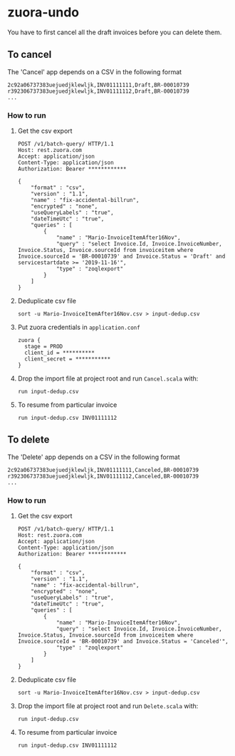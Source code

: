 # zuora-undo

You have to first cancel all the draft invoices before you can delete them.

## To cancel

The 'Cancel' app depends on a CSV in the following format

```
2c92a06737383uejuedjklewljk,INV01111111,Draft,BR-00010739
r392306737383uejuedjklewljk,INV01111112,Draft,BR-00010739
...
```


### How to run

1. Get the csv export

    ```
    POST /v1/batch-query/ HTTP/1.1
    Host: rest.zuora.com
    Accept: application/json
    Content-Type: application/json
    Authorization: Bearer ************

    {
        "format" : "csv",
        "version" : "1.1",
        "name" : "fix-accidental-billrun",
        "encrypted" : "none",
        "useQueryLabels" : "true",
        "dateTimeUtc" : "true",
        "queries" : [
            {
                "name" : "Mario-InvoiceItemAfter16Nov",
                "query" : "select Invoice.Id, Invoice.InvoiceNumber, Invoice.Status, Invoice.sourceId from invoiceitem where Invoice.sourceId = 'BR-00010739' and Invoice.Status = 'Draft' and servicestartdate >= '2019-11-16'",
                "type" : "zoqlexport"
            }
        ]
    }
    ```

1. Deduplicate csv file

    ```
    sort -u Mario-InvoiceItemAfter16Nov.csv > input-dedup.csv
    ```

1. Put zuora credentials in `application.conf` 

    ```
    zuora {
      stage = PROD
      client_id = ********** 
      client_secret = *********** 
    }
    ```
1. Drop the import file at project root and run `Cancel.scala` with:

    ```
    run input-dedup.csv
    ```
1. To resume from particular invoice

    ```
    run input-dedup.csv INV01111112 
    ``` 
    
    
## To delete

The 'Delete' app depends on a CSV in the following format

```
2c92a06737383uejuedjklewljk,INV01111111,Canceled,BR-00010739
r392306737383uejuedjklewljk,INV01111112,Canceled,BR-00010739
...
```


### How to run

1. Get the csv export

    ```
    POST /v1/batch-query/ HTTP/1.1
    Host: rest.zuora.com
    Accept: application/json
    Content-Type: application/json
    Authorization: Bearer ************

    {
        "format" : "csv",
        "version" : "1.1",
        "name" : "fix-accidental-billrun",
        "encrypted" : "none",
        "useQueryLabels" : "true",
        "dateTimeUtc" : "true",
        "queries" : [
            {
                "name" : "Mario-InvoiceItemAfter16Nov",
                "query" : "select Invoice.Id, Invoice.InvoiceNumber, Invoice.Status, Invoice.sourceId from invoiceitem where Invoice.sourceId = 'BR-00010739' and Invoice.Status = 'Canceled'",
                "type" : "zoqlexport"
            }
        ]
    }
    ```

1. Deduplicate csv file

    ```
    sort -u Mario-InvoiceItemAfter16Nov.csv > input-dedup.csv
    ```

1. Drop the import file at project root and run `Delete.scala` with:

    ```
    run input-dedup.csv
    ```
1. To resume from particular invoice

    ```
    run input-dedup.csv INV01111112 
    ``` 
    
